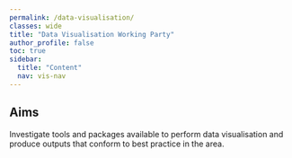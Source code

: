 ```yaml
---
permalink: /data-visualisation/
classes: wide
title: "Data Visualisation Working Party"
author_profile: false
toc: true
sidebar:
  title: "Content"
  nav: vis-nav
---
```


## Aims
Investigate tools and packages available to perform data visualisation and produce outputs that conform to best practice in the area. 






